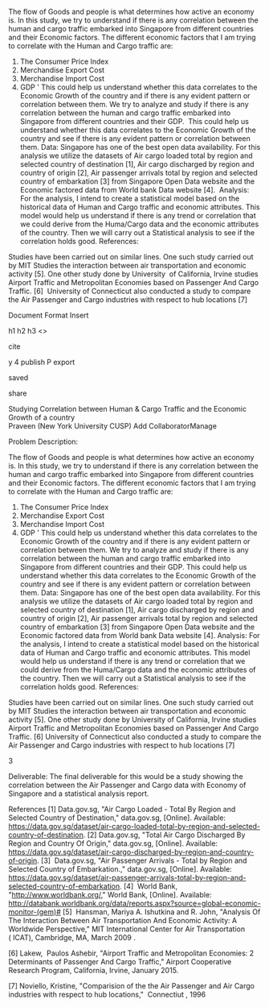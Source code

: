 
The flow of Goods and people is what determines how active an economy is. In this study, we try to understand if there is any correlation between the human and cargo traffic embarked into Singapore from different countries and their Economic factors. The different economic factors that I am trying to correlate with the Human and Cargo traffic are:
1. The Consumer Price Index
2. Merchandise Export Cost 
3. Merchandise Import Cost
4. GDP '
This could help us understand whether this data correlates to the Economic Growth of the country and if there is any evident pattern or correlation between them. We try to analyze and study if there is any correlation between the human and cargo traffic embarked into Singapore from different countries and their GDP.  This could help us understand whether this data correlates to the Economic Growth of the country and see if there is any evident pattern or correlation between them.
Data: 
Singapore has one of the best open data availability. For this analysis we utilize the datasets of Air cargo loaded total by region and selected country of destination [1], Air cargo discharged by region and country of origin [2], Air passenger arrivals total by region and selected country of embarkation [3] from Singapore Open Data website and the Economic factored data from World bank Data website [4]. 
    Analysis:
For the analysis, I intend to create a statistical model based on the historical data of Human and Cargo traffic and economic attributes. This model would help us understand if there is any trend or correlation that we could derive from the Huma/Cargo data and the economic attributes of the country. Then we will carry out a Statistical analysis to see if the correlation holds good.
References:

Studies have been carried out on similar lines. One such study carried out by MIT Studies the interaction between air transportation and economic activity [5]. One other study done by University  of California, Irvine studies Airport Traffic and Metropolitan Economies based on Passenger And Cargo Traffic. [6]  University of Connecticut also conducted a study to compare the Air Passenger and Cargo industries with respect to hub locations [7] 

Document
Format
Insert

h1
h2
h3
<>





cite

y
4
publish
P
export


saved

share

Studying Correlation between Human & Cargo Traffic and the Economic Growth of a country    
Praveen (New York University CUSP)
Add CollaboratorManage

Problem Description:

The flow of Goods and people is what determines how active an economy is. In this study, we try to understand if there is any correlation between the human and cargo traffic embarked into Singapore from different countries and their Economic factors. The different economic factors that I am trying to correlate with the Human and Cargo traffic are:
1. The Consumer Price Index
2. Merchandise Export Cost 
3. Merchandise Import Cost
4. GDP '
This could help us understand whether this data correlates to the Economic Growth of the country and if there is any evident pattern or correlation between them. We try to analyze and study if there is any correlation between the human and cargo traffic embarked into Singapore from different countries and their GDP.  This could help us understand whether this data correlates to the Economic Growth of the country and see if there is any evident pattern or correlation between them.
Data: 
Singapore has one of the best open data availability. For this analysis we utilize the datasets of Air cargo loaded total by region and selected country of destination [1], Air cargo discharged by region and country of origin [2], Air passenger arrivals total by region and selected country of embarkation [3] from Singapore Open Data website and the Economic factored data from World bank Data website [4]. 
Analysis:
For the analysis, I intend to create a statistical model based on the historical data of Human and Cargo traffic and economic attributes. This model would help us understand if there is any trend or correlation that we could derive from the Huma/Cargo data and the economic attributes of the country. Then we will carry out a Statistical analysis to see if the correlation holds good.
References:







Studies have been carried out on similar lines. One such study carried out by MIT Studies the interaction between air transportation and economic activity [5]. One other study done by University  of California, Irvine studies Airport Traffic and Metropolitan Economies based on Passenger And Cargo Traffic. [6]  University of Connecticut also conducted a study to compare the Air Passenger and Cargo industries with respect to hub locations [7] 


3




Deliverable: The final deliverable for this would be a study showing the correlation between the Air Passenger and Cargo data with Economy of Singapore and a statistical analysis report. 

References
[1] Data.gov.sg, "Air Cargo Loaded - Total By Region and Selected Country of Destination," data.gov.sg, [Online]. Available: https://data.gov.sg/dataset/air-cargo-loaded-total-by-region-and-selected-country-of-destination.
[2] Data.gov.sg, "Total Air Cargo Discharged By Region and Country Of Origin," data.gov.sg, [Online]. Available: https://data.gov.sg/dataset/air-cargo-discharged-by-region-and-country-of-origin.
[3]  Data.gov.sg, "Air Passenger Arrivals - Total by Region and Selected Country of Embarkation.," data.gov.sg, [Online]. Available: https://data.gov.sg/dataset/air-passenger-arrivals-total-by-region-and-selected-country-of-embarkation.
[4]  World Bank, "http://www.worldbank.org/," World Bank, [Online]. Available: 
http://databank.worldbank.org/data/reports.aspx?source=global-economic-monitor-(gem)#
[5]  Hansman, Mariya A. Ishutkina and R. John, "Analysis Of The Interaction Between Air Transportation And Economic Activity: A Worldwide Perspective," MIT International Center for Air Transportation ( ICAT), Cambridge, MA, March 2009 .

[6] Lakew,  Paulos Ashebir, "Airport Traffic and Metropolitan Economies: 2 Determinants of Passenger And Cargo Traffic," Airport Cooperative Research Program, California, Irvine, January 2015.  
 
[7] Noviello, Kristine, "Comparision of the the Air Passenger and Air Cargo industries with respect to hub locations,"  Connectiut , 1996

